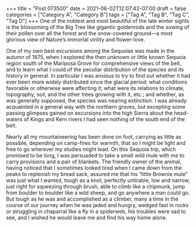 +++
title = "Post 073500"
date = 2021-06-02T12:07:42-07:00
draft = false
categories = ["Category A", "Category B"]
tags = ["Tag A", "Tag B", "Tag C", "Tag D"]
+++
One of the noblest and most beautiful of the late winter sights is the blossoming of the Big Tree like gigantic goldenrods and the sowing of their pollen over all the forest and the snow-covered ground—a most glorious view of Nature’s immortal virility and flower-love.

One of my own best excursions among the Sequoias was made in the autumn of 1875, when I explored the then unknown or little known Sequoia region south of the Mariposa Grove for comprehensive views of the belt, and to learn what I could of the peculiar distribution of the species and its history in general. In particular I was anxious to try to find out whether it had ever been more widely distributed since the glacial period; what conditions favorable or otherwise were affecting it; what were its relations to climate, topography, soil, and the other trees growing with it, etc.; and whether, as was generally supposed, the species was nearing extinction. I was already acquainted in a general way with the northern groves, but excepting some passing glimpses gained on excursions into the high Sierra about the head-waters of Kings and Kern rivers I had seen nothing of the south end of the belt.

Nearly all my mountaineering has been done on foot, carrying as little as possible, depending on camp-fires for warmth, that so I might be light and free to go wherever my studies might lead. On this Sequoia trip, which promised to be long, I was persuaded to take a small wild mule with me to carry provisions and a pair of blankets. The friendly owner of the animal, having noticed that I sometimes looked tired when I came down from the peaks to replenish my bread sack, assured me that his “little Brownie mule” was just what I wanted, tough as a knot, perfectly untirable, low and narrow, just right for squeezing through brush, able to climb like a chipmunk, jump from boulder to boulder like a wild sheep, and go anywhere a man could go. But tough as he was and accomplished as a climber, many a time in the course of our journey when he was jaded and hungry, wedged fast in rocks or struggling in chaparral like a fly in a spiderweb, his troubles were sad to see, and I wished he would leave me and find his way home alone.
